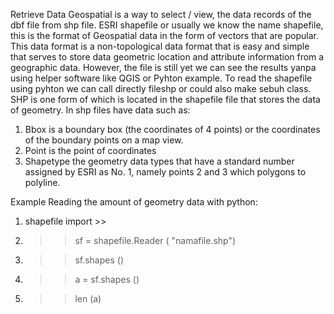 Retrieve Data Geospatial is a way to select / view, the data records of the dbf file from shp file.
ESRI shapefile or usually we know the name shapefile, this is the format of Geospatial data in the form of vectors that are popular. This data format is a non-topological data format that is easy and simple that serves to store data geometric location and attribute information from a geographic data. However, the file is still
yet we can see the results yanpa using helper software like QGIS or Pyhton example.
To read the shapefile using pyhton we can call directly fileshp or could also make sebuh class.
 
SHP is one form of which is located in the shapefile file that stores the data of geometry. In shp files have data such as:
1. Bbox is a boundary box (the coordinates of 4 points) or the coordinates of the boundary points on a map view.
2. Point is the point of coordinates
3. Shapetype the geometry data types that have a standard number assigned by ESRI as No. 1, namely points 2 and 3 which polygons to polyline.

Example Reading the amount of geometry data with python:
1. shapefile import >>
2. >> sf = shapefile.Reader ( "namafile.shp")
3. >> sf.shapes ()
4. >> a = sf.shapes ()
5. >> len (a)
 
